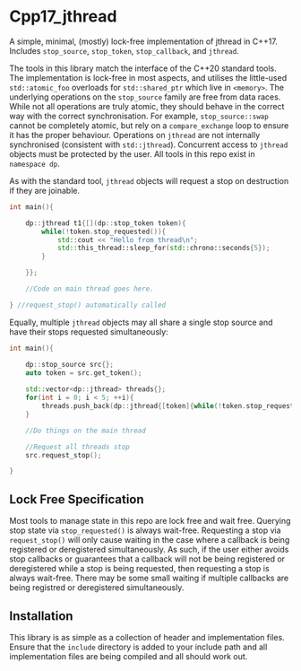 # Cpp17_jthread

A simple, minimal, (mostly) lock-free implementation of jthread in C++17. Includes `stop_source`, `stop_token`, `stop_callback`, and `jthread`.

The tools in this library match the interface of the C++20 standard tools. The implementation is lock-free in most aspects, and utilises the little-used `std::atomic_foo` overloads for `std::shared_ptr` which live in `<memory>`. The underlying operations on the `stop_source` family are free from data races. While not all operations are truly atomic, they should behave in the correct way with the correct synchronisation. For example, `stop_source::swap` cannot be completely atomic, but rely on a `compare_exchange` loop to ensure it has the proper behaviour. Operations on `jthread` are not internally synchronised (consistent with `std::jthread`). Concurrent access to `jthread` objects must be protected by the user. All tools in this repo exist in `namespace dp`.

As with the standard tool, `jthread` objects will request a stop on destruction if they are joinable.

```cpp
int main(){

	dp::jthread t1{[](dp::stop_token token){
		while(!token.stop_requested()){		
			std::cout << "Hello from thread\n";
			std::this_thread::sleep_for(std::chrono::seconds{5});	
		}

	}};

	//Code on main thread goes here.

} //request_stop() automatically called
```

Equally, multiple `jthread` objects may all share a single stop source and have their stops requested simultaneously:

```cpp
int main(){

	dp::stop_source src{};
	auto token = src.get_token();
	
	std::vector<dp::jthread> threads{};
	for(int i = 0; i < 5; ++i){
		threads.push_back(dp::jthread{[token]{while(!token.stop_requested()){/*...*/}}});_
	}

	//Do things on the main thread

	//Request all threads stop
	src.request_stop();

}
```

## Lock Free Specification

Most tools to manage state in this repo are lock free and wait free. Querying stop state via `stop_requested()` is always wait-free. Requesting a stop via `request_stop()` will only cause waiting in the case where a callback is being registered or deregistered simultaneously. As such, if the user either avoids stop callbacks or guarantees that a callback will not be being registered or deregistered while a stop is being requested, then requesting a stop is always wait-free. There may be some small waiting if multiple callbacks are being registred or deregistered simultaneously.

## Installation

This library is as simple as a collection of header and implementation files. Ensure that the `include` directory is added to your include path and all implementation files are being compiled and all should work out.

